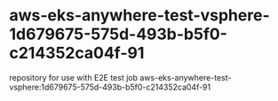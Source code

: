 # aws-eks-anywhere-test-vsphere-1d679675-575d-493b-b5f0-c214352ca04f-91
repository for use with E2E test job aws-eks-anywhere-test-vsphere:1d679675-575d-493b-b5f0-c214352ca04f-91
